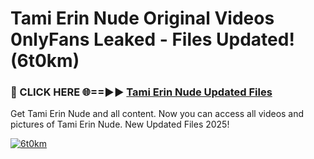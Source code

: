 # Tami Erin Nude Original Videos 0nlyFans Leaked - Files Updated! (6t0km)

<h3>🔴 CLICK HERE 🌐==►► <a href="https://tinyurl.com/4mcuefdz" rel="nofollow">Tami Erin Nude Updated Files</a></h3>

Get Tami Erin Nude and all content. Now you can access all videos and pictures of Tami Erin Nude. New Updated Files 2025!

[![6t0km](https://i.imgur.com/StAQSOY.gif)](https://tinyurl.com/4mcuefdz)
